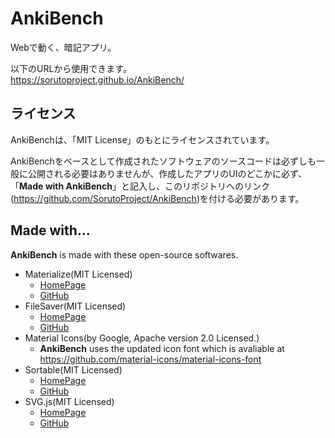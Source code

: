 # AnkiBench
Webで動く、暗記アプリ。

以下のURLから使用できます。  
https://sorutoproject.github.io/AnkiBench/


## ライセンス
AnkiBenchは、「MIT License」のもとにライセンスされています。

AnkiBenchをベースとして作成されたソフトウェアのソースコードは必ずしも一般に公開される必要はありませんが、作成したアプリのUIのどこかに必ず、「**Made with AnkiBench**」と記入し、このリポジトリへのリンク(https://github.com/SorutoProject/AnkiBench)を付ける必要があります。

## Made with...
**AnkiBench** is made with these open-source softwares.

* Materialize(MIT Licensed)
    * [HomePage](https://materializecss.com/)
    * [GitHub](https://github.com/Dogfalo/materialize)
* FileSaver(MIT Licensed)
    * [HomePage](https://eligrey.com/blog/saving-generated-files-on-the-client-side/)
    * [GitHub](https://github.com/eligrey/FileSaver.js)
* Material Icons(by Google, Apache version 2.0 Licensed.)
    * **AnkiBench** uses the updated icon font which is avaliable at https://github.com/material-icons/material-icons-font
* Sortable(MIT Licensed)
    * [HomePage](https://sortablejs.github.io/Sortable/)
    * [GitHub](https://github.com/SortableJS/Sortable)
* SVG.js(MIT Licensed)
    * [HomePage](https://svgjs.com/)
    * [GitHub](https://github.com/svgdotjs/svg.js)